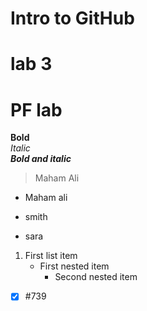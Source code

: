 # Intro to GitHub
# lab 3
# PF lab
**Bold**\
*Italic*\
***Bold and italic***
> Maham Ali
- Maham ali
* smith
+ sara
1. First list item
   - First nested item
     - Second nested item
- [x] #739
